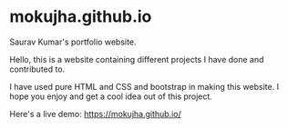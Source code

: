 # mokujha.github.io

Saurav Kumar's portfolio website.

Hello, this is a website containing different projects I have done and contributed to.

I have used pure HTML and CSS and bootstrap in making this website. I hope you enjoy and get a cool idea out of this project.

Here's a live demo: https://mokujha.github.io/
